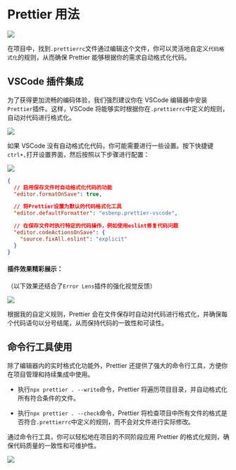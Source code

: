 # Prettier 用法

![](/QQ20250115-160857.png)

在项目中，找到`.prettierrc`文件通过编辑这个文件，你可以灵活地自定义`代码格式化`的规则，从而确保 Prettier 能够根据你的需求自动格式化代码。

## VSCode 插件集成

为了获得更加流畅的编码体验，我们强烈建议你在 VSCode 编辑器中安装`Prettier`插件。这样，VSCode 将能够实时根据你在`.prettierrc`中定义的规则，自动对代码进行格式化。

![](/QQ20250115-161406.png)

如果 VSCode 没有自动格式化代码，你可能需要进行一些设置。按下快捷键`ctrl+,`打开设置界面，然后按照以下步骤进行配置：

![](/QQ20250115-163405.png)

```json
{
  // 启用保存文件时自动格式化代码的功能
  "editor.formatOnSave": true,

  // 将Prettier设置为默认的代码格式化工具
  "editor.defaultFormatter": "esbenp.prettier-vscode",

  // 在保存文件时执行特定的代码操作，例如使用eslint修复代码问题
  "editor.codeActionsOnSave": {
    "source.fixAll.eslint": "explicit"
  }
}
```

#### 插件效果精彩展示：

（以下效果还结合了`Error Lens`插件的强化视觉反馈）

![](https://static.codemao.cn/pickduck/SyeZkeSw1g.gif?hash=FoYfsUc3U1Np-vx6G8pKjpYCvfMz)

根据我的自定义规则，Prettier 会在文件保存时自动对代码进行格式化，并确保每个代码语句以分号结尾，从而保持代码的一致性和可读性。

## 命令行工具使用

除了编辑器内的实时格式化功能外，Prettier 还提供了强大的命令行工具，方便你在项目管理和持续集成中使用。

- 执行`npx prettier . --write`命令，Prettier 将遍历项目目录，并自动格式化所有符合条件的文件。

- 执行`npx prettier . --check`命令，Prettier 将检查项目中所有文件的格式是否符合`.prettierrc`中定义的规则，而不会对文件进行实际修改。

通过命令行工具，你可以轻松地在项目的不同阶段应用 Prettier 的格式化规则，确保代码质量的一致性和可维护性。

![](/QQ20250115-162137.png)
